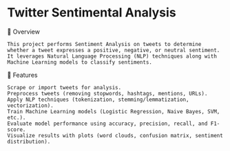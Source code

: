 # Twitter Sentimental Analysis
📌 Overview
    
    This project performs Sentiment Analysis on tweets to determine whether a tweet expresses a positive, negative, or neutral sentiment.
    It leverages Natural Language Processing (NLP) techniques along with Machine Learning models to classify sentiments.

🚀 Features
    
    Scrape or import tweets for analysis.
    Preprocess tweets (removing stopwords, hashtags, mentions, URLs).
    Apply NLP techniques (tokenization, stemming/lemmatization, vectorization).
    Train Machine Learning models (Logistic Regression, Naive Bayes, SVM, etc.).
    Evaluate model performance using accuracy, precision, recall, and F1-score.
    Visualize results with plots (word clouds, confusion matrix, sentiment distribution).
